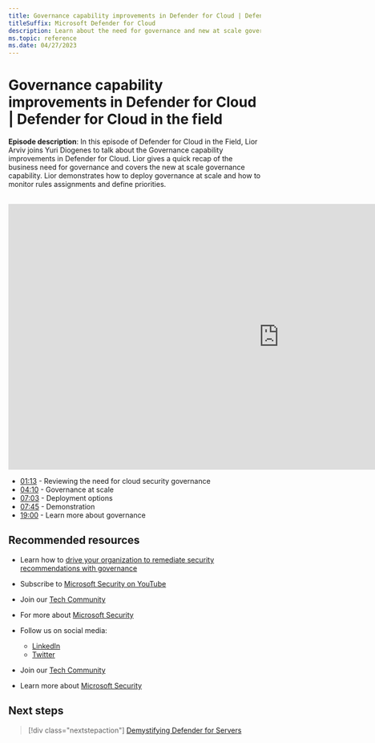 ```yaml
---
title: Governance capability improvements in Defender for Cloud | Defender for Cloud in the field
titleSuffix: Microsoft Defender for Cloud
description: Learn about the need for governance and new at scale governance capability
ms.topic: reference
ms.date: 04/27/2023
---
```


# Governance capability improvements in Defender for Cloud | Defender for Cloud in the field

**Episode description**: In this episode of Defender for Cloud in the Field, Lior Arviv joins Yuri Diogenes to talk about the Governance capability improvements in Defender for Cloud. Lior gives a quick recap of the business need for governance and covers the new at scale governance capability. Lior demonstrates how to deploy governance at scale and how to monitor rules assignments and define priorities.
<br>
<br>
<iframe src="https://aka.ms/docs/player?id=b1581d03-6575-4f13-b2ed-5b0c22d80c63" width="1080" height="530" allowFullScreen="true" frameBorder="0"></iframe>

- [01:13](/shows/mdc-in-the-field/governance-improvements#time=01m13s) - Reviewing the need for cloud security governance
- [04:10](/shows/mdc-in-the-field/governance-improvements#time=04m10s) - Governance at scale
- [07:03](/shows/mdc-in-the-field/governance-improvements#time=07m03s) - Deployment options
- [07:45](/shows/mdc-in-the-field/governance-improvements#time=07m45s) - Demonstration
- [19:00](/shows/mdc-in-the-field/governance-improvements#time=19m00s) - Learn more about governance


## Recommended resources
  - Learn how to [drive your organization to remediate security recommendations with governance](governance-rules.md) 
  - Subscribe to [Microsoft Security on YouTube](https://www.youtube.com/playlist?list=PL3ZTgFEc7LysiX4PfHhdJPR7S8mGO14YS)
  - Join our [Tech Community](https://aka.ms/SecurityTechCommunity)
  - For more about [Microsoft Security](https://msft.it/6002T9HQY)

- Follow us on social media:

     - [LinkedIn](https://www.youtube.com/redirect?event=video_description&redir_token=QUFFLUhqbFk5TXZuQld2NlpBRV9BQlJqMktYSm95WWhCZ3xBQ3Jtc0tsQU13MkNPWGNFZzVuem5zc05wcnp0VGxybHprVTkwS2todWw0b0VCWUl4a2ZKYVktNGM1TVFHTXpmajVLcjRKX0cwVFNJaDlzTld4MnhyenBuUGRCVmdoYzRZTjFmYXRTVlhpZGc4MHhoa3N6ZDhFMA&q=https%3A%2F%2Fwww.linkedin.com%2Fshowcase%2Fmicrosoft-security%2F)
     - [Twitter](https://twitter.com/msftsecurity)

- Join our [Tech Community](https://aka.ms/SecurityTechCommunity)

- Learn more about [Microsoft Security](https://msft.it/6002T9HQY)

## Next steps

> [!div class="nextstepaction"]
> [Demystifying Defender for Servers](episode-twenty-seven.md)
